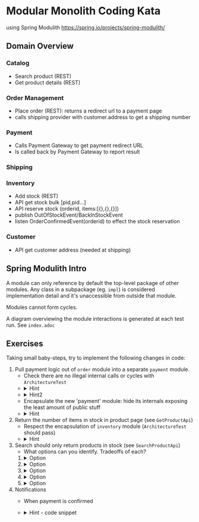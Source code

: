 # Modular Monolith Coding Kata
using Spring Modulith https://spring.io/projects/spring-modulith/

## Domain Overview

### Catalog

- Search product (REST)
- Get product details (REST)

### Order Management

- Place order (REST): returns a redirect url to a payment page
- calls shipping provider with customer.address to get a shipping number

### Payment

- Calls Payment Gateway to get payment redirect URL
- Is called back by Payment Gateway to report result

### Shipping

### Inventory

- Add stock (REST)
- API get stock bulk [pid,pid...]
- API reserve stock (orderid, items:[{},{},{}])
- publish OutOfStockEvent/BackInStockEvent
- listen OrderConfirmedEvent(orderid) to effect the stock reservation

### Customer

- API get customer address (needed at shipping)

## Spring Modulith Intro
A module can only reference by default the top-level package of other modules. Any class in a subpackage (eg. `impl`) is considered implementation detail and it's unaccessible from outside that module.

Modules cannot form cycles.

A diagram overviewing the module interactions is generated at each test run. See `index.adoc`

## Exercises
Taking small baby-steps, try to implement the following changes in code:
1. Pull payment logic out of `order` module into a separate `payment` module.
    - Check there are no illegal internal calls or cycles with `ArchitectureTest`
    - <details><summary>Hint</summary>Have an event thrown from payment back into order</details>
    - <details><summary>Hint2</summary>That event can be named PaymentCompletedEvent and should be placed in the payment module</details>
    - Encapsulate the new 'payment' module: hide its internals exposing the least amount of public stuff
    - <details><summary>Hint</summary>Use an 'impl' package for simplicity</details>
2. Return the number of items in stock in product page (see `GetProductApi`)
    - Respect the encapsulation of `inventory` module (`ArchitectureTest` should pass)
   - <details><summary>Hint</summary>Retrieve the stock item number via a call to a new method in `InventoryModule`</details>
3. Search should only return products in stock (see `SearchProductApi`)
    - What options can you identify. Tradeoffs of each?
    1. <details><summary>Option</summary>Find all products and join in-memory with all stock. Or vice-versa.</details>
    1. <details><summary>Option</summary>Force a JOIN via SQL/JPQL</details>
    1. <details><summary>Option</summary>Replicate stock item number at every change via events from `inventory`</details>
    1. <details><summary>Option</summary>Publish `OutOfStockEvent` and `BackInStockEvent` from `inventory`, keep a `Product.inStock` boolean; </details>
    1. <details><summary>Option</summary>A separate ElasticSearch engine to which you publish product{id,name} and stock{items} (just imagine)</details>
4. Notifications
   - When payment is confirmed
   - <details>
      <summary>Hint - code snippet</summary>
     
     ``` @ApplicationModuleListener
      public void onOrderStatusChanged(OrderStatusChangedEvent event) {
        String customerEmail = customerModule.getCustomer(event.customerId()).email();
        if (event.status() == OrderStatus.PAYMENT_APPROVED) {
          sendPaymentConfirmedEmail(event, customerEmail);
        }
        if (event.status() == OrderStatus.SHIPPING_IN_PROGRESS) {
          sendOrderShippedEmail(event, customerEmail);
        }
      }
     ```
   </details>

